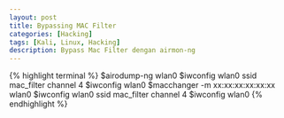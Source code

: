 ```yaml
---
layout: post
title: Bypassing MAC Filter
categories: [Hacking]
tags: [Kali, Linux, Hacking]
description: Bypass Mac Filter dengan airmon-ng
---
```


{% highlight terminal %}
$airodump-ng wlan0
$iwconfig wlan0 ssid mac_filter channel 4
$iwconfig wlan0
$macchanger -m xx:xx:xx:xx:xx:xx wlan0
$iwconfig wlan0 ssid mac_filter channel 4
$iwconfig wlan0
{% endhighlight %}
